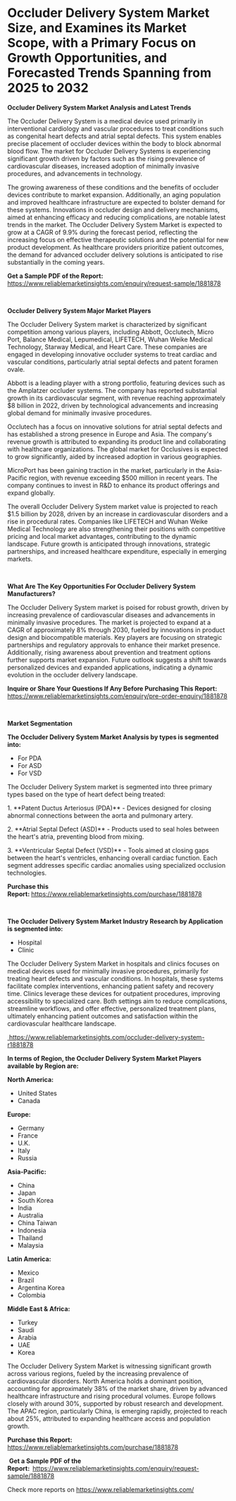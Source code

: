 <p><h1>Occluder Delivery System Market Size, and Examines its Market Scope, with a Primary Focus on Growth Opportunities, and Forecasted Trends Spanning from 2025 to 2032</h1></p><p><strong>Occluder Delivery System Market Analysis and Latest Trends</strong></p>
<p><p>The Occluder Delivery System is a medical device used primarily in interventional cardiology and vascular procedures to treat conditions such as congenital heart defects and atrial septal defects. This system enables precise placement of occluder devices within the body to block abnormal blood flow. The market for Occluder Delivery Systems is experiencing significant growth driven by factors such as the rising prevalence of cardiovascular diseases, increased adoption of minimally invasive procedures, and advancements in technology. </p><p>The growing awareness of these conditions and the benefits of occluder devices contribute to market expansion. Additionally, an aging population and improved healthcare infrastructure are expected to bolster demand for these systems. Innovations in occluder design and delivery mechanisms, aimed at enhancing efficacy and reducing complications, are notable latest trends in the market. The Occluder Delivery System Market is expected to grow at a CAGR of 9.9% during the forecast period, reflecting the increasing focus on effective therapeutic solutions and the potential for new product development. As healthcare providers prioritize patient outcomes, the demand for advanced occluder delivery solutions is anticipated to rise substantially in the coming years.</p></p>
<p><strong>Get a Sample PDF of the Report:&nbsp;</strong> <a href="https://www.reliablemarketinsights.com/enquiry/request-sample/1881878?utm_campaign=3181&utm_medium=2&utm_source=Github&utm_content=ia&utm_term=05032025&utm_id=occluder-delivery-system">https://www.reliablemarketinsights.com/enquiry/request-sample/1881878</a></p>
<p>&nbsp;</p>
<p><strong>Occluder Delivery System Major Market Players</strong></p>
<p><p>The Occluder Delivery System market is characterized by significant competition among various players, including Abbott, Occlutech, Micro Port, Balance Medical, Lepumedical, LIFETECH, Wuhan Weike Medical Technology, Starway Medical, and Heart Care. These companies are engaged in developing innovative occluder systems to treat cardiac and vascular conditions, particularly atrial septal defects and patent foramen ovale.</p><p>Abbott is a leading player with a strong portfolio, featuring devices such as the Amplatzer occluder systems. The company has reported substantial growth in its cardiovascular segment, with revenue reaching approximately $8 billion in 2022, driven by technological advancements and increasing global demand for minimally invasive procedures.</p><p>Occlutech has a focus on innovative solutions for atrial septal defects and has established a strong presence in Europe and Asia. The company's revenue growth is attributed to expanding its product line and collaborating with healthcare organizations. The global market for Occlusives is expected to grow significantly, aided by increased adoption in various geographies.</p><p>MicroPort has been gaining traction in the market, particularly in the Asia-Pacific region, with revenue exceeding $500 million in recent years. The company continues to invest in R&D to enhance its product offerings and expand globally.</p><p>The overall Occluder Delivery System market value is projected to reach $1.5 billion by 2028, driven by an increase in cardiovascular disorders and a rise in procedural rates. Companies like LIFETECH and Wuhan Weike Medical Technology are also strengthening their positions with competitive pricing and local market advantages, contributing to the dynamic landscape. Future growth is anticipated through innovations, strategic partnerships, and increased healthcare expenditure, especially in emerging markets.</p></p>
<p>&nbsp;</p>
<p><strong>What Are The Key Opportunities For Occluder Delivery System Manufacturers?</strong></p>
<p><p>The Occluder Delivery System market is poised for robust growth, driven by increasing prevalence of cardiovascular diseases and advancements in minimally invasive procedures. The market is projected to expand at a CAGR of approximately 8% through 2030, fueled by innovations in product design and biocompatible materials. Key players are focusing on strategic partnerships and regulatory approvals to enhance their market presence. Additionally, rising awareness about prevention and treatment options further supports market expansion. Future outlook suggests a shift towards personalized devices and expanded applications, indicating a dynamic evolution in the occluder delivery landscape.</p></p>
<p><strong>Inquire or Share Your Questions If Any Before Purchasing This Report:</strong> <a href="https://www.reliablemarketinsights.com/enquiry/pre-order-enquiry/1881878?utm_campaign=3181&utm_medium=2&utm_source=Github&utm_content=ia&utm_term=05032025&utm_id=occluder-delivery-system">https://www.reliablemarketinsights.com/enquiry/pre-order-enquiry/1881878</a></p>
<p>&nbsp;</p>
<p><strong>Market Segmentation</strong></p>
<p><strong>The Occluder Delivery System Market Analysis by types is segmented into:</strong></p>
<p><ul><li>For PDA</li><li>For ASD</li><li>For VSD</li></ul></p>
<p><p>The Occluder Delivery System market is segmented into three primary types based on the type of heart defect being treated: </p><p>1. **Patent Ductus Arteriosus (PDA)** - Devices designed for closing abnormal connections between the aorta and pulmonary artery. </p><p>2. **Atrial Septal Defect (ASD)** - Products used to seal holes between the heart's atria, preventing blood from mixing. </p><p>3. **Ventricular Septal Defect (VSD)** - Tools aimed at closing gaps between the heart's ventricles, enhancing overall cardiac function. Each segment addresses specific cardiac anomalies using specialized occlusion technologies.</p></p>
<p><strong>Purchase this Report:&nbsp;</strong><a href="https://www.reliablemarketinsights.com/purchase/1881878?utm_campaign=3181&utm_medium=2&utm_source=Github&utm_content=ia&utm_term=05032025&utm_id=occluder-delivery-system">https://www.reliablemarketinsights.com/purchase/1881878</a></p>
<p>&nbsp;</p>
<p><strong>The Occluder Delivery System Market Industry Research by Application is segmented into:</strong></p>
<p><ul><li>Hospital</li><li>Clinic</li></ul></p>
<p><p>The Occluder Delivery System Market in hospitals and clinics focuses on medical devices used for minimally invasive procedures, primarily for treating heart defects and vascular conditions. In hospitals, these systems facilitate complex interventions, enhancing patient safety and recovery time. Clinics leverage these devices for outpatient procedures, improving accessibility to specialized care. Both settings aim to reduce complications, streamline workflows, and offer effective, personalized treatment plans, ultimately enhancing patient outcomes and satisfaction within the cardiovascular healthcare landscape.</p></p>
<p><a href="https://www.reliablemarketinsights.com/occluder-delivery-system-r1881878?utm_campaign=3181&utm_medium=2&utm_source=Github&utm_content=ia&utm_term=05032025&utm_id=occluder-delivery-system">&nbsp;https://www.reliablemarketinsights.com/occluder-delivery-system-r1881878</a></p>
<p><strong>In terms of Region, the Occluder Delivery System Market Players available by Region are:</strong></p>
<p>
    <p> <strong> North America: </strong>
        <ul>
            <li>United States</li>
            <li>Canada</li>
        </ul>
        </p> 
    <p> <strong> Europe: </strong>
        <ul>
            <li>Germany</li>
            <li>France</li>
            <li>U.K.</li>
            <li>Italy</li>
            <li>Russia</li>
        </ul>
        </p> 
    <p> <strong> Asia-Pacific: </strong>
        <ul>
            <li>China</li>
            <li>Japan</li>
            <li>South Korea</li>
            <li>India</li>
            <li>Australia</li>
            <li>China Taiwan</li>
            <li>Indonesia</li>
            <li>Thailand</li>
            <li>Malaysia</li>
        </ul>
        </p> 
    <p> <strong> Latin America: </strong>
        <ul>
            <li>Mexico</li>
            <li>Brazil</li>
            <li>Argentina Korea</li>
            <li>Colombia</li>
        </ul>
        </p> 
    <p> <strong> Middle East & Africa: </strong>
        <ul>
            <li>Turkey</li>
            <li>Saudi</li>
            <li>Arabia</li>
            <li>UAE</li>
            <li>Korea</li>
        </ul>
    </p>
    </p>
<p><p>The Occluder Delivery System Market is witnessing significant growth across various regions, fueled by the increasing prevalence of cardiovascular disorders. North America holds a dominant position, accounting for approximately 38% of the market share, driven by advanced healthcare infrastructure and rising procedural volumes. Europe follows closely with around 30%, supported by robust research and development. The APAC region, particularly China, is emerging rapidly, projected to reach about 25%, attributed to expanding healthcare access and population growth.</p></p>
<p><strong>Purchase this Report: </strong><a href="https://www.reliablemarketinsights.com/purchase/1881878?utm_campaign=3181&utm_medium=2&utm_source=Github&utm_content=ia&utm_term=05032025&utm_id=occluder-delivery-system">https://www.reliablemarketinsights.com/purchase/1881878</a></p>
<p>&nbsp;<strong>Get a Sample PDF of the Report:&nbsp;&nbsp;</strong><a href="https://www.reliablemarketinsights.com/enquiry/request-sample/1881878?utm_campaign=3181&utm_medium=2&utm_source=Github&utm_content=ia&utm_term=05032025&utm_id=occluder-delivery-system">https://www.reliablemarketinsights.com/enquiry/request-sample/1881878</a></p>
<p><strong></strong></p>
<p>Check more reports on <a href="https://www.reliablemarketinsights.com/?utm_campaign=3181&utm_medium=2&utm_source=Github&utm_content=ia&utm_term=05032025&utm_id=occluder-delivery-system">https://www.reliablemarketinsights.com/</a></p>